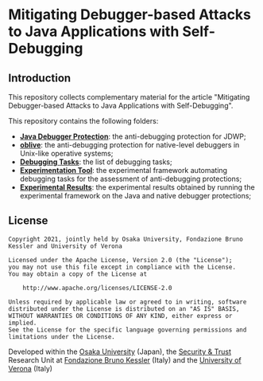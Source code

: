 # Mitigating Debugger-based Attacks to Java Applications with Self-Debugging

## Introduction

This repository collects complementary material for the article "Mitigating Debugger-based Attacks to Java Applications with Self-Debugging".

This repository contains the following folders:

* [**Java Debugger Protection**](./Java%20Debugger%20Protection): the anti-debugging protection for JDWP;
* [**oblive**](./oblive): the anti-debugging protection for native-level debuggers in Unix-like operative systems;
* [**Debugging Tasks**](./Debugging%20Tasks): the list of debugging tasks;
* [**Experimentation Tool**](./Experimentation%20Tool): the experimental framework automating debugging tasks for the assessment of anti-debugging protections;
* [**Experimental Results**](./Experimental%20Results): the experimental results obtained by running the experimental framework on the Java and native debugger protections;


## License

```
Copyright 2021, jointly held by Osaka University, Fondazione Bruno Kessler and University of Verona

Licensed under the Apache License, Version 2.0 (the "License");
you may not use this file except in compliance with the License.
You may obtain a copy of the License at

    http://www.apache.org/licenses/LICENSE-2.0

Unless required by applicable law or agreed to in writing, software
distributed under the License is distributed on an "AS IS" BASIS,
WITHOUT WARRANTIES OR CONDITIONS OF ANY KIND, either express or implied.
See the License for the specific language governing permissions and
limitations under the License.
```

Developed within the [Osaka University](https://www.osaka-u.ac.jp/en) (Japan), the [Security & Trust](https://st.fbk.eu/) Research Unit at [Fondazione Bruno Kessler](https://www.fbk.eu/en/) (Italy) and the [University of Verona](https://www.univr.it/) (Italy)
